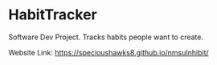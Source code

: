 # HabitTracker

Software Dev Project. Tracks habits people want to create. 

Website Link: https://specioushawks8.github.io/nmsuInhibit/ 



